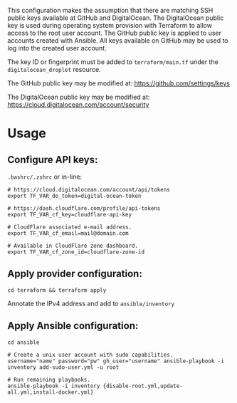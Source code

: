 This configuration makes the assumption that there are matching SSH public keys available at GitHub and DigitalOcean.  The DigitalOcean public key is used during operating system provision with Terraform to allow access to the root user account.  The GitHub public key is applied to user accounts created with Ansible.  All keys available on GitHub may be used to log into the created user account.

The key ID or fingerprint must be added to `terraform/main.tf` under the `digitalocean_droplet` resource.

The GitHub public key may be modified at: 
https://github.com/settings/keys

The DigitalOcean public key may be modified at:
https://cloud.digitalocean.com/account/security

# Usage

## Configure API keys:

`.bashrc/.zshrc` or in-line:
```
# https://cloud.digitalocean.com/account/api/tokens
export TF_VAR_do_token=digital-ocean-token

# https://dash.cloudflare.com/profile/api-tokens
export TF_VAR_cf_key=cloudflare-api-key

# CloudFlare associated e-mail address.
export TF_VAR_cf_email=mail@domain.com

# Available in CloudFlare zone dashboard.
export TF_VAR_cf_zone_id=cloudflare-zone-id
```

## Apply provider configuration:

```
cd terraform && terraform apply
```
Annotate the IPv4 address and add to `ansible/inventory`

## Apply Ansible configuration:

```
cd ansible

# Create a unix user account with sudo capabilities.
username="name" password="pw" gh_user="username" ansible-playbook -i inventory add-sudo-user.yml -u root

# Run remaining playbooks.
ansible-playbook -i inventory {disable-root.yml,update-all.yml,install-docker.yml}
```
